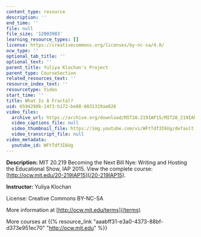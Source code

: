 ```yaml
---
content_type: resource
description: ''
end_time: ''
file: null
file_size: '12003983'
learning_resource_types: []
license: https://creativecommons.org/licenses/by-nc-sa/4.0/
ocw_type: ''
optional_tab_title: ''
optional_text: ''
parent_title: Yuliya Klochan's Project
parent_type: CourseSection
related_resources_text: ''
resource_index_text: ''
resourcetype: Video
start_time: ''
title: What Is A Fractal?
uid: 6594298b-14f3-b172-be08-6831319ae826
video_files:
  archive_url: https://archive.org/download/MIT20.219IAP15/MIT20_219IAP15_YK_SOL_What_Is_A_Fractal_360p.mp4
  video_captions_file: null
  video_thumbnail_file: https://img.youtube.com/vi/WFtTdf3I6Ug/default.jpg
  video_transcript_file: null
video_metadata:
  youtube_id: WFtTdf3I6Ug
---
```


**Description:** MIT 20.219 Becoming the Next Bill Nye: Writing and Hosting the Educational Show, IAP 2015. View the complete course: [http://ocw.mit.edu/20-219IAP15](/20-219IAP15).

**Instructor:** Yuliya Klochan

License: Creative Commons BY-NC-SA

More information at [http://ocw.mit.edu/terms](/terms)

More courses at {{% resource_link "aaabff31-e3a0-4373-88bf-d373e951ec70" "http://ocw.mit.edu" %}}

